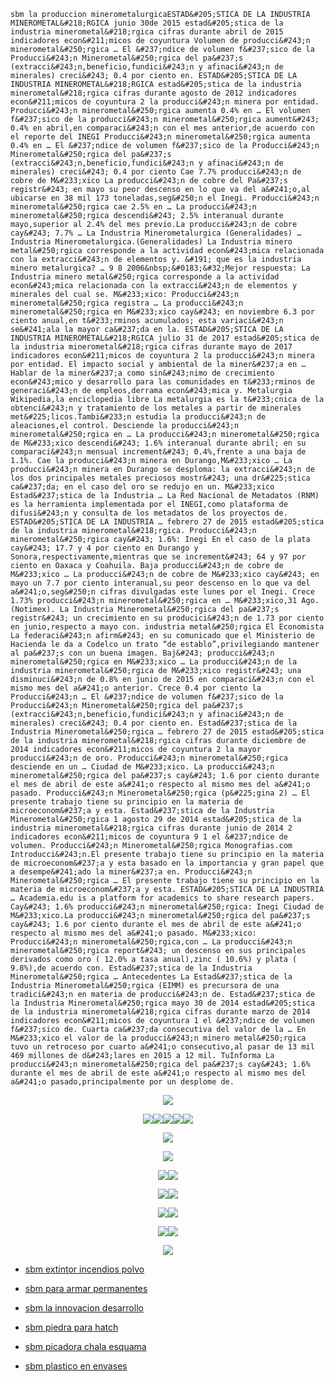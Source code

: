 
```
sbm la produccion minerometalurgicaESTAD&#205;STICA DE LA INDUSTRIA MINEROMETAL&#218;RGICA junio 30de 2015 estad&#205;stica de la industria minerometal&#218;rgica cifras durante abril de 2015 indicadores econ&#211;micos de coyuntura Volumen de producci&#243;n minerometal&#250;rgica … El &#237;ndice de volumen f&#237;sico de la Producci&#243;n Minerometal&#250;rgica del pa&#237;s (extracci&#243;n,beneficio,fundici&#243;n y afinaci&#243;n de minerales) creci&#243; 0.4 por ciento en. ESTAD&#205;STICA DE LA INDUSTRIA MINEROMETAL&#218;RGICA estad&#205;stica de la industria minerometal&#218;rgica cifras durante agosto de 2012 indicadores econ&#211;micos de coyuntura 2 la producci&#243;n minera por entidad. Producci&#243;n minerometal&#250;rgica aumenta 0.4% en … El volumen f&#237;sico de la producci&#243;n minerometal&#250;rgica aument&#243; 0.4% en abril,en comparaci&#243;n con el mes anterior,de acuerdo con el reporte del INEGI Producci&#243;n minerometal&#250;rgica aumenta 0.4% en … El &#237;ndice de volumen f&#237;sico de la Producci&#243;n Minerometal&#250;rgica del pa&#237;s (extracci&#243;n,beneficio,fundici&#243;n y afinaci&#243;n de minerales) creci&#243; 0.4 por ciento Cae 7.7% producci&#243;n de cobre de M&#233;xico La producci&#243;n de cobre del Pa&#237;s registr&#243; en mayo su peor descenso en lo que va del a&#241;o,al ubicarse en 38 mil 173 toneladas,seg&#250;n el Inegi. Producci&#243;n minerometal&#250;rgica cae 2.5% en … La producci&#243;n minerometal&#250;rgica descendi&#243; 2.5% interanual durante mayo,superior al 2.4% del mes previo.La producci&#243;n de cobre cay&#243; 7.7% … La Industria Minerometalurgica (Generalidades) … Industria Minerometalurgica.(Generalidades) La Industria minero metal&#250;rgica corresponde a la actividad econ&#243;mica relacionada con la extracci&#243;n de elementos y. &#191; que es la industria minero metalurgica? … 9 8 2006&nbsp;&#0183;&#32;Mejor respuesta: La Industria minero metal&#250;rgica corresponde a la actividad econ&#243;mica relacionada con la extracci&#243;n de elementos y minerales del cual se. M&#233;xico: Producci&#243;n minerometal&#250;rgica registra … La producci&#243;n minerometal&#250;rgica en M&#233;xico cay&#243; en noviembre 6.3 por ciento anual,en t&#233;rminos acumulados; esta variaci&#243;n se&#241;ala la mayor ca&#237;da en la. ESTAD&#205;STICA DE LA INDUSTRIA MINEROMETAL&#218;RGICA julio 31 de 2017 estad&#205;stica de la industria minerometal&#218;rgica cifras durante mayo de 2017 indicadores econ&#211;micos de coyuntura 2 la producci&#243;n minera por entidad. El impacto social y ambiental de la miner&#237;a en … Hablar de la miner&#237;a como sin&#243;nimo de crecimiento econ&#243;mico y desarrollo para las comunidades en t&#233;rminos de generaci&#243;n de empleos,derrama econ&#243;mica y. Metalurgia Wikipedia,la enciclopedia libre La metalurgia es la t&#233;cnica de la obtenci&#243;n y tratamiento de los metales a partir de minerales met&#225;licos.Tambi&#233;n estudia la producci&#243;n de aleaciones,el control. Desciende la producci&#243;n minerometal&#250;rgica en … La producci&#243;n minerometal&#250;rgica de M&#233;xico descendi&#243; 1.6% interanual durante abril; en su comparaci&#243;n mensual increment&#243; 0.4%,frente a una baja de 1.1%. Cae la producci&#243;n minera en Durango,M&#233;xico … La producci&#243;n minera en Durango se desploma: la extracci&#243;n de los dos principales metales preciosos mostr&#243; una dr&#225;stica ca&#237;da; en el caso del oro se redujo en un. M&#233;xico Estad&#237;stica de la Industria … La Red Nacional de Metadatos (RNM) es la herramienta implementada por el INEGI,como plataforma de difusi&#243;n y consulta de los metadatos de los proyectos de. ESTAD&#205;STICA DE LA INDUSTRIA … febrero 27 de 2015 estad&#205;stica de la industria minerometal&#218;rgica. Producci&#243;n minerometal&#250;rgica cay&#243; 1.6%: Inegi En el caso de la plata cay&#243; 17.7 y 4 por ciento en Durango y Sonora,respectivamente,mientras que se increment&#243; 64 y 97 por ciento en Oaxaca y Coahuila. Baja producci&#243;n de cobre de M&#233;xico … La producci&#243;n de cobre de M&#233;xico cay&#243; en mayo un 7.7 por ciento interanual,su peor descenso en lo que va del a&#241;o,seg&#250;n cifras divulgadas este lunes por el Inegi. Crece 1.73% producci&#243;n minerometal&#250;rgica en … M&#233;xico,31 Ago.(Notimex). La Industria Minerometal&#250;rgica del pa&#237;s registr&#243; un crecimiento en su producici&#243;n de 1.73 por ciento en junio,respecto a mayo con. industria metal&#250;rgica El Economista La federaci&#243;n afirm&#243; en su comunicado que el Ministerio de Hacienda le da a Codelco un trato “de establo”,privilegiando mantener al pa&#237;s con un buena imagen. Baj&#243; producci&#243;n minerometal&#250;rgica en M&#233;xico … La producci&#243;n de la industria minerometal&#250;rgica de M&#233;xico registr&#243; una disminuci&#243;n de 0.8% en junio de 2015 en comparaci&#243;n con el mismo mes del a&#241;o anterior. Crece 0.4 por ciento la Producci&#243;n … El &#237;ndice de volumen f&#237;sico de la Producci&#243;n Minerometal&#250;rgica del pa&#237;s (extracci&#243;n,beneficio,fundici&#243;n y afinaci&#243;n de minerales) creci&#243; 0.4 por ciento en. Estad&#237;stica de la Industria Minerometal&#250;rgica … febrero 27 de 2015 estad&#205;stica de la industria minerometal&#218;rgica cifras durante diciembre de 2014 indicadores econ&#211;micos de coyuntura 2 la mayor producci&#243;n de oro. Producci&#243;n minerometal&#250;rgica desciende en un … Ciudad de M&#233;xico. La producci&#243;n minerometal&#250;rgica del pa&#237;s cay&#243; 1.6 por ciento durante el mes de abril de este a&#241;o respecto al mismo mes del a&#241;o pasado. Producci&#243;n Minerometal&#250;rgica (p&#225;gina 2) … El presente trabajo tiene su principio en la materia de microeconom&#237;a y esta. Estad&#237;stica de la Industria Minerometal&#250;rgica 1 agosto 29 de 2014 estad&#205;stica de la industria minerometal&#218;rgica cifras durante junio de 2014 2 indicadores econ&#211;micos de coyuntura 9 1 el &#237;ndice de volumen. Producci&#243;n Minerometal&#250;rgica Monografias.com Introducci&#243;n.El presente trabajo tiene su principio en la materia de microeconom&#237;a y esta basado en la importancia y gran papel que a desempe&#241;ado la miner&#237;a en. Producci&#243;n Minerometal&#250;rgica … El presente trabajo tiene su principio en la materia de microeconom&#237;a y esta. ESTAD&#205;STICA DE LA INDUSTRIA … Academia.edu is a platform for academics to share research papers. Cay&#243; 1.6% producci&#243;n minerometal&#250;rgica: Inegi Ciudad de M&#233;xico.La producci&#243;n minerometal&#250;rgica del pa&#237;s cay&#243; 1.6 por ciento durante el mes de abril de este a&#241;o respecto al mismo mes del a&#241;o pasado. M&#233;xico: Producci&#243;n minerometal&#250;rgica,con … La producci&#243;n minerometal&#250;rgica report&#243; un descenso en sus principales derivados como oro ( 12.0% a tasa anual),zinc ( 10.6%) y plata ( 9.8%),de acuerdo con. Estad&#237;stica de la Industria Minerometal&#250;rgica … Antecedentes La Estad&#237;stica de la Industria Minerometal&#250;rgica (EIMM) es precursora de una tradici&#243;n en materia de producci&#243;n de. Estad&#237;stica de la Industria Minerometal&#250;rgica mayo 30 de 2014 estad&#205;stica de la industria minerometal&#218;rgica cifras durante marzo de 2014 indicadores econ&#211;micos de coyuntura 1 el &#237;ndice de volumen f&#237;sico de. Cuarta ca&#237;da consecutiva del valor de la … En M&#233;xico el valor de la producci&#243;n minero metal&#250;rgica tuvo un retroceso por cuarto a&#241;o consecutivo,al pasar de 13 mil 469 millones de d&#243;lares en 2015 a 12 mil. TuInforma La producci&#243;n minerometal&#250;rgica del pa&#237;s cay&#243; 1.6% durante el mes de abril de este a&#241;o respecto al mismo mes del a&#241;o pasado,principalmente por un desplome de. 
```

<div align="center">

<a href="https://es-crusher.shibang-china.com/github&k=sbm+la+produccion+minerometalurgica"><img src="https://static.shibang-china.com/es/crusher/logo.jpg"></a>

<a href="https://es-crusher.shibang-china.com/github&k=sbm+la+produccion+minerometalurgica"><img src="https://static.shibang-china.com/es/crusher/index.jpg"></a><a href="https://es-crusher.shibang-china.com/material.htmlgithub&k=sbm+la+produccion+minerometalurgica"><img src="https://static.shibang-china.com/es/crusher/material.jpg"></a><a href="https://es-crusher.shibang-china.com/application.htmlgithub&k=sbm+la+produccion+minerometalurgica"><img src="https://static.shibang-china.com/es/crusher/application.jpg"></a><a href="https://es-crusher.shibang-china.com/aboutus.htmlgithub&k=sbm+la+produccion+minerometalurgica"><img src="https://static.shibang-china.com/es/crusher/aboutus.jpg"></a><a href="https://es-crusher.shibang-china.com/contact.htmlgithub&k=sbm+la+produccion+minerometalurgica"><img src="https://static.shibang-china.com/es/crusher/contact.jpg"></a>

<a href="https://es-crusher.shibang-china.com/github&k=sbm+la+produccion+minerometalurgica"><img src="https://static.shibang-china.com/es/crusher/banner.jpg"></a>

<a href="https://swt.shibang-china.com/github&k=sbm+la+produccion+minerometalurgica"><img src="https://static.shibang-china.com/es/crusher/text.jpg"></a>

<a href="https://swt.shibang-china.com/github&k=sbm+la+produccion+minerometalurgica"><img src="https://static.shibang-china.com/es/crusher/chat.jpg"></a><a href="https://es-crusher.shibang-china.com/contact.htmlgithub&k=sbm+la+produccion+minerometalurgica"><img src="https://static.shibang-china.com/es/crusher/message.jpg"></a>

<a href="https://es-crusher.shibang-china.com/products/pe.htmlgithub&k=sbm+la+produccion+minerometalurgica"><img src="https://static.shibang-china.com/es/crusher/pe.jpg"></a><a href="https://es-crusher.shibang-china.com/products/pf.htmlgithub&k=sbm+la+produccion+minerometalurgica"><img src="https://static.shibang-china.com/es/crusher/pf.jpg"></a>

<a href="https://es-crusher.shibang-china.com/products/hpt.htmlgithub&k=sbm+la+produccion+minerometalurgica"><img src="https://static.shibang-china.com/es/crusher/hpt.jpg"></a><a href="https://es-crusher.shibang-china.com/products/vsi.htmlgithub&k=sbm+la+produccion+minerometalurgica"><img src="https://static.shibang-china.com/es/crusher/vsi.jpg"></a>

<a href="https://es-crusher.shibang-china.com/products/klv.htmlgithub&k=sbm+la+produccion+minerometalurgica"><img src="https://static.shibang-china.com/es/crusher/klv.jpg"></a><a href="https://es-crusher.shibang-china.com/products/portable.htmlgithub&k=sbm+la+produccion+minerometalurgica"><img src="https://static.shibang-china.com/es/crusher/portable.jpg"></a>

<a href="https://swt.shibang-china.com/github&k=sbm+la+produccion+minerometalurgica"><img src="https://static.shibang-china.com/es/crusher/case.jpg"></a>

</div>


* [sbm extintor incendios polvo](sbm%20extintor%20incendios%20polvo.md)

* [sbm para armar permanentes](sbm%20para%20armar%20permanentes.md)

* [sbm la innovacion desarrollo](sbm%20la%20innovacion%20desarrollo.md)

* [sbm piedra para hatch](sbm%20piedra%20para%20hatch.md)

* [sbm picadora chala esquama](sbm%20picadora%20chala%20esquama.md)

* [sbm plastico en envases](sbm%20plastico%20en%20envases.md)